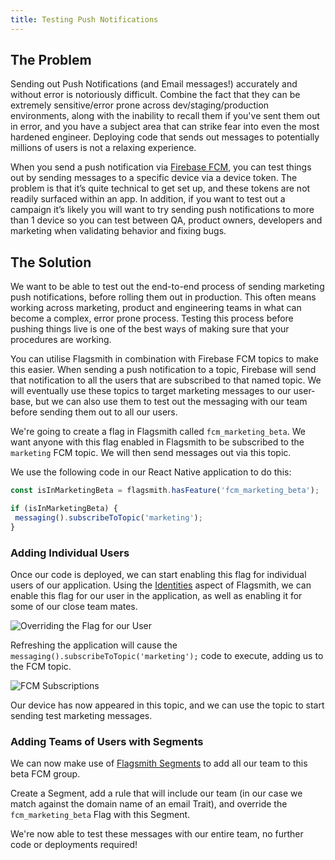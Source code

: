 ```yaml
---
title: Testing Push Notifications
---
```


## The Problem

Sending out Push Notifications (and Email messages!) accurately and without error is notoriously difficult. Combine the
fact that they can be extremely sensitive/error prone across dev/staging/production environments, along with the
inability to recall them if you've sent them out in error, and you have a subject area that can strike fear into even
the most hardened engineer. Deploying code that sends out messages to potentially millions of users is not a relaxing
experience.

When you send a push notification via [Firebase FCM](https://firebase.google.com/docs/cloud-messaging), you can test
things out by sending messages to a specific device via a device token. The problem is that it’s quite technical to get
set up, and these tokens are not readily surfaced within an app. In addition, if you want to test out a campaign it’s
likely you will want to try sending push notifications to more than 1 device so you can test between QA, product owners,
developers and marketing when validating behavior and fixing bugs.

## The Solution

We want to be able to test out the end-to-end process of sending marketing push notifications, before rolling them out
in production. This often means working across marketing, product and engineering teams in what can become a complex,
error prone process. Testing this process before pushing things live is one of the best ways of making sure that your
procedures are working.

You can utilise Flagsmith in combination with Firebase FCM topics to make this easier. When sending a push notification
to a topic, Firebase will send that notification to all the users that are subscribed to that named topic. We will
eventually use these topics to target marketing messages to our user-base, but we can also use them to test out the
messaging with our team before sending them out to all our users.

We're going to create a flag in Flagsmith called `fcm_marketing_beta`. We want anyone with this flag enabled in
Flagsmith to be subscribed to the `marketing` FCM topic. We will then send messages out via this topic.

We use the following code in our React Native application to do this:

```javascript
const isInMarketingBeta = flagsmith.hasFeature('fcm_marketing_beta');

if (isInMarketingBeta) {
 messaging().subscribeToTopic('marketing');
}
```

### Adding Individual Users

Once our code is deployed, we can start enabling this flag for individual users of our application. Using the
[Identities](/basic-features/managing-identities.md) aspect of Flagsmith, we can enable this flag for our user in the
application, as well as enabling it for some of our close team mates.

![Overriding the Flag for our User](/img/guides/fcm-user-override.png)

Refreshing the application will cause the `messaging().subscribeToTopic('marketing');` code to execute, adding us to the
FCM topic.

![FCM Subscriptions](/img/guides/fcm-subscribed.png)

Our device has now appeared in this topic, and we can use the topic to start sending test marketing messages.

### Adding Teams of Users with Segments

We can now make use of [Flagsmith Segments](/basic-features/segments.md) to add all our team to this beta FCM group.

Create a Segment, add a rule that will include our team (in our case we match against the domain name of an email
Trait), and override the `fcm_marketing_beta` Flag with this Segment.

We're now able to test these messages with our entire team, no further code or deployments required!
